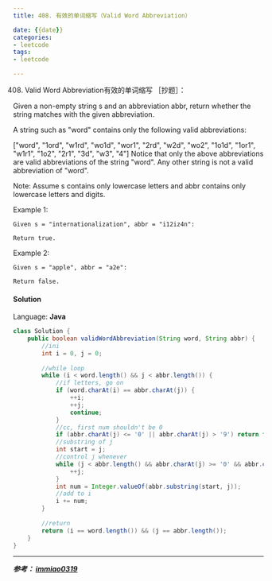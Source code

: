 ```yaml
---
title: 408. 有效的单词缩写（Valid Word Abbreviation）

date: {{date}}
categories:
- leetcode
tags:
- leetcode

---
```

408. Valid Word Abbreviation有效的单词缩写
［抄题］：

Given a non-empty string s and an abbreviation abbr, return whether the string matches with the given abbreviation.

A string such as "word" contains only the following valid abbreviations:

["word", "1ord", "w1rd", "wo1d", "wor1", "2rd", "w2d", "wo2", "1o1d", "1or1", "w1r1", "1o2", "2r1", "3d", "w3", "4"]
Notice that only the above abbreviations are valid abbreviations of the string "word". Any other string is not a valid abbreviation of "word".

Note:
Assume s contains only lowercase letters and abbr contains only lowercase letters and digits.

Example 1:
```
Given s = "internationalization", abbr = "i12iz4n":

Return true.
```

Example 2:
```
Given s = "apple", abbr = "a2e":

Return false.
```

#### Solution

Language: **Java**

```java
class Solution {
    public boolean validWordAbbreviation(String word, String abbr) {
        //ini
        int i = 0, j = 0;
        
        //while loop
        while (i < word.length() && j < abbr.length()) {
            //if letters, go on
            if (word.charAt(i) == abbr.charAt(j)) {
                ++i;
                ++j;
                continue;
            }
            //cc, first num shouldn't be 0
            if (abbr.charAt(j) <= '0' || abbr.charAt(j) > '9') return false;
            //substring of j
            int start = j;
            //control j whenever
            while (j < abbr.length() && abbr.charAt(j) >= '0' && abbr.charAt(j) <= '9') {
                ++j;
            }
            int num = Integer.valueOf(abbr.substring(start, j));
            //add to i
            i += num;
        }
        
        //return
        return (i == word.length()) && (j == abbr.length());
    }
}
```
---
***参考：
[immiao0319](https://www.cnblogs.com/immiao0319/p/8651383.html)***
